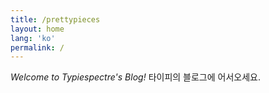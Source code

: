 ```yaml
---
title: /prettypieces
layout: home
lang: 'ko'
permalink: /
---
```


_Welcome to Typiespectre's Blog!_
타이피의 블로그에 어서오세요.